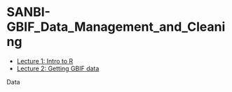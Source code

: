 # SANBI-GBIF_Data_Management_and_Cleaning

* <a href="https://github.com/vervis/SANBI-GBIF_Data_Management_and_Cleaning/blob/lecture_slides/1Intro_to_R.pdf">Lecture 1: Intro to R</a>
* <a href="https://github.com/vervis/SANBI-GBIF_Data_Management_and_Cleaning/blob/lecture_slides/2Getting_GBIF_data.pdf"> Lecture 2: Getting GBIF data</a>


Data
